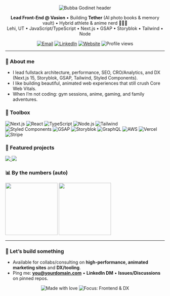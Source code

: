 <!-- Banner -->
<p align="center">
  <img src="https://capsule-render.vercel.app/api?type=waving&height=220&text=Bubba%20Godinet&fontAlignY=40&desc=Lead%20Frontend%20Engineer%20•%20Next.js%20%7C%20GSAP%20%7C%20Storyblok&descAlignY=65&color=0:0f172a,100:312e81&fontColor=ffffff&animation=fadeIn" alt="Bubba Godinet header" />
</p>

<!-- Quick Intro -->
<p align="center">
  <b>Lead Front-End @ Vasion</b> • Building <b>Tether</b> (AI photo books & memory vault) • Hybrid athlete & anime nerd 🎌🏋️‍♂️<br/>
  Lehi, UT • JavaScript/TypeScript • Next.js • GSAP • Storyblok • Tailwind • Node
</p>

<p align="center">
  <a href="mailto:godinetvn@gmail.com"><img alt="Email" src="https://img.shields.io/badge/Email-hello%40yourdomain.com-0b7285?style=for-the-badge&logo=gmail&logoColor=white"></a>
  <a href="https://www.linkedin.com/bubba-godinet"><img alt="LinkedIn" src="https://img.shields.io/badge/LinkedIn-Connect-0a66c2?style=for-the-badge&logo=linkedin&logoColor=white"></a>
  <a href="https://thedevstudio.co"><img alt="Website" src="https://img.shields.io/badge/Website-portfolio-111827?style=for-the-badge&logo=vercel&logoColor=white"></a>
  <img alt="Profile views" src="https://komarev.com/ghpvc/?username=bubbagodinet&style=for-the-badge&color=6b21a8">
</p>

---

### 👋 About me
- I lead fullstack architecture, performance, SEO, CRO/Analytics, and DX (Next.js 15, Storyblok, GSAP, Tailwind, Styled Components).
- I like building beautiful, animated web experiences that still crush Core Web Vitals.
- When I’m not coding: gym sessions, anime, gaming, and family adventures.

### 🧰 Toolbox
<p>
  <!-- Core -->
  <img alt="Next.js" src="https://img.shields.io/badge/Next.js-111827?style=for-the-badge&logo=next.js&logoColor=white"/>
  <img alt="React" src="https://img.shields.io/badge/React-0d9488?style=for-the-badge&logo=react&logoColor=white"/>
  <img alt="TypeScript" src="https://img.shields.io/badge/TypeScript-2563eb?style=for-the-badge&logo=typescript&logoColor=white"/>
  <img alt="Node.js" src="https://img.shields.io/badge/Node.js-0f766e?style=for-the-badge&logo=nodedotjs&logoColor=white"/>
  <!-- Styling / Anim -->
  <img alt="Tailwind" src="https://img.shields.io/badge/Tailwind-0ea5e9?style=for-the-badge&logo=tailwindcss&logoColor=white"/>
  <img alt="Styled Components" src="https://img.shields.io/badge/styled--components-db2777?style=for-the-badge&logo=styledcomponents&logoColor=white"/>
  <img alt="GSAP" src="https://img.shields.io/badge/GSAP-22c55e?style=for-the-badge&logo=greensock&logoColor=white"/>
  <!-- CMS / Data -->
  <img alt="Storyblok" src="https://img.shields.io/badge/Storyblok-0ea5e9?style=for-the-badge&logo=storyblok&logoColor=white"/>
  <img alt="GraphQL" src="https://img.shields.io/badge/GraphQL-bf125d?style=for-the-badge&logo=graphql&logoColor=white"/>
  <!-- Cloud / DX -->
  <img alt="AWS" src="https://img.shields.io/badge/AWS-f59e0b?style=for-the-badge&logo=amazonaws&logoColor=white"/>
  <img alt="Vercel" src="https://img.shields.io/badge/Vercel-111827?style=for-the-badge&logo=vercel&logoColor=white"/>
  <img alt="Stripe" src="https://img.shields.io/badge/Stripe-635bff?style=for-the-badge&logo=stripe&logoColor=white"/>
</p>

### 🚀 Featured projects

<p align="left">
  <a href="https://github.com/<your-username>/tether">
    <img src="https://github-readme-stats.vercel.app/api/pin/?username=bubbagodinet&repo=tether&theme=tokyonight&hide_border=true" />
  </a>
  <a href="https://github.com/<your-username>/portfolio">
    <img src="https://github-readme-stats.vercel.app/api/pin/?username=bubbagodinet&repo=portfolio&theme=tokyonight&hide_border=true" />
  </a>
</p>

### 📊 By the numbers (auto)
<p>
  <img height="165" src="https://github-readme-stats.vercel.app/api?username=bubbagodinet&show_icons=true&theme=tokyonight&hide_border=true&hide_title=true" />
  <img height="165" src="https://github-readme-stats.vercel.app/api/top-langs/?username=bubbagodinet&layout=compact&theme=tokyonight&hide_border=true" />
</p>

---

### 💬 Let’s build something
- Available for collabs/consulting on **high-performance, animated marketing sites** and **DX/tooling**.
- Ping me: **you@yourdomain.com** • **LinkedIn DM** • **Issues/Discussions** on pinned repos.

<!-- Footer badges -->
<p align="center">
  <img alt="Made with love" src="https://img.shields.io/badge/Made%20with%20%F0%9F%92%9A%20in%20Utah-111827?style=flat-square">
  <img alt="Focus: Frontend & DX" src="https://img.shields.io/badge/Focus-Frontend%20%26%20DX-312e81?style=flat-square">
</p>
